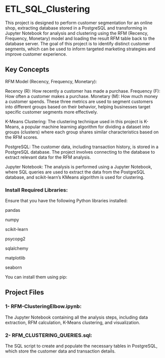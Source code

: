 # ETL_SQL_Clustering
This project is designed to perform customer segmentation for an online shop, extracting database stored in a PostgreSQL and transforming in Jupyter Notebook for analysis and clustering using the RFM (Recency, Frequency, Monetary) model and loading the result RFM table back to the database server.
 The goal of this project is to identify distinct customer segments, which can be used to inform targeted marketing strategies and improve customer experience.

## Key Concepts

RFM Model (Recency, Frequency, Monetary):

Recency (R): How recently a customer has made a purchase.
Frequency (F): How often a customer makes a purchase.
Monetary (M): How much money a customer spends.
These three metrics are used to segment customers into different groups based on their behavior, helping businesses target specific customer segments more effectively.

K-Means Clustering: The clustering technique used in this project is K-Means, a popular machine learning algorithm for dividing a dataset into groups (clusters) where each group shares similar characteristics based on the RFM scores.

PostgreSQL: The customer data, including transaction history, is stored in a PostgreSQL database. The project involves connecting to the database to extract relevant data for the RFM analysis.

Jupyter Notebook: The analysis is performed using a Jupyter Notebook, where SQL queries are used to extract the data from the PostgreSQL database, and scikit-learn’s KMeans algorithm is used for clustering.


### Install Required Libraries: 
Ensure that you have the following Python libraries installed:

pandas

numpy

scikit-learn

psycopg2

sqlalchemy

matplotlib

seaborn

You can install them using pip:

## Project Files
### 1- RFM-ClusteringElbow.ipynb: 
The Jupyter Notebook containing all the analysis steps, including data extraction, RFM calculation, K-Means clustering, and visualization.
### 2- RFM_CLUSTERING_QUERIES.sql: 
The SQL script to create and populate the necessary tables in PostgreSQL, which store the customer data and transaction details.
